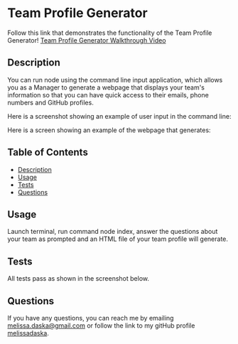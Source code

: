 # Team Profile Generator

Follow this link that demonstrates the functionality of the Team Profile Generator! [Team Profile Generator Walkthrough Video]()


  ## Description

  You can run node using the command line input application, which allows you as a Manager to generate a webpage that displays your team's information so that you can have quick access to their emails, phone numbers and GitHub profiles.

  Here is a screenshot showing an example of user input in the command line: 

  Here is a screen showing an example of the webpage that generates:

  ## Table of Contents
  
  * [Description](#description)
  * [Usage](#usage)
  * [Tests](#tests)
  * [Questions](#questions)


  ## Usage
  Launch terminal, run command node index, answer the questions about your team as prompted and an HTML file of your team profile will generate.

  ## Tests
  All tests pass as shown in the screenshot below.

  ## Questions
  If you have any questions, you can reach me by emailing [melissa.daska@gmail.com](mailto:melissa.daska@gmail.com) or follow the link to my gitHub profile [melissadaska](https://github.com/melissadaska).
